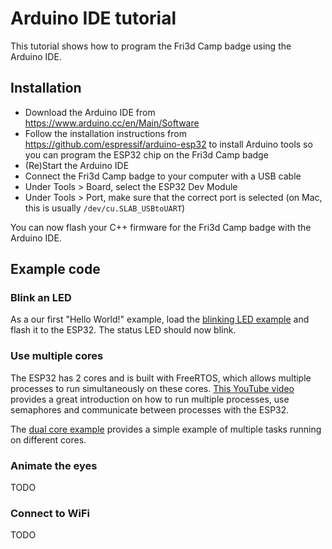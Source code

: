 # Arduino IDE tutorial

This tutorial shows how to program the Fri3d Camp badge using the Arduino IDE.

## Installation

* Download the Arduino IDE from https://www.arduino.cc/en/Main/Software
* Follow the installation instructions from https://github.com/espressif/arduino-esp32 to install Arduino tools so you can program the ESP32 chip on the Fri3d Camp badge
* (Re)Start the Arduino IDE
* Connect the Fri3d Camp badge to your computer with a USB cable
* Under Tools > Board, select the ESP32 Dev Module
* Under Tools > Port, make sure that the correct port is selected (on Mac, this is usually `/dev/cu.SLAB_USBtoUART`)

You can now flash your C++ firmware for the Fri3d Camp badge with the Arduino IDE.

## Example code

### Blink an LED

As a our first "Hello World!" example, load the [blinking LED example](examples/blink/) and flash it to the ESP32. The status LED should now blink.

### Use multiple cores

The ESP32 has 2 cores and is built with FreeRTOS, which allows multiple processes to run simultaneously on these cores. [This YouTube video](https://www.youtube.com/watch?v=k_D_Qu0cgu8) provides a great introduction on how to run multiple processes, use semaphores and communicate between processes with the ESP32. 

The [dual core example](examples/dual_core) provides a simple example of multiple tasks running on different cores.

### Animate the eyes

TODO

### Connect to WiFi

TODO